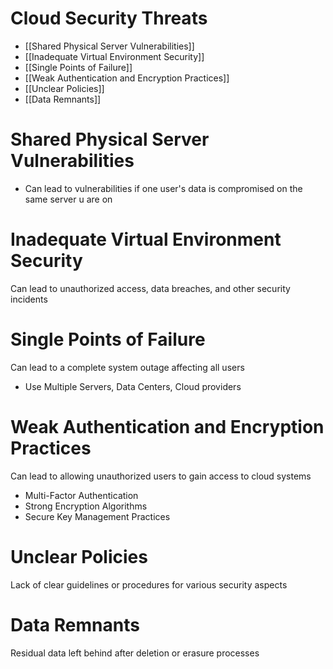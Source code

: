 # Cloud Security Threats
- [[Shared Physical Server Vulnerabilities]]
- [[Inadequate Virtual Environment Security]]
- [[Single Points of Failure]]
- [[Weak Authentication and Encryption Practices]]
- [[Unclear Policies]]
- [[Data Remnants]]
# Shared Physical Server Vulnerabilities
- Can lead to vulnerabilities if one user's data is compromised on the same server u are on

# Inadequate Virtual Environment Security

Can lead to unauthorized access, data breaches, and other security incidents

# Single Points of Failure

Can lead to a complete system outage affecting all users
 - Use Multiple Servers, Data Centers, Cloud providers

# Weak Authentication and Encryption Practices

Can lead to allowing unauthorized users to gain access to cloud systems

- Multi-Factor Authentication
- Strong Encryption Algorithms
- Secure Key Management Practices

# Unclear Policies

Lack of clear guidelines or procedures for various security aspects

# Data Remnants

Residual data left behind after deletion or erasure processes